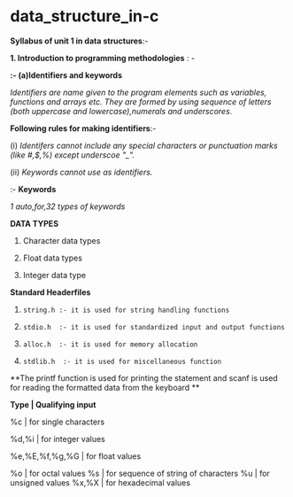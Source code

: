 # data_structure_in-c



**Syllabus of unit 1 in data structures**:-



**1. Introduction to programming methodologies** : -





**:- (a)Identifiers and keywords**
  
  
  
  
  
  *Identifiers are  name given to the program elements such as variables, functions and arrays etc. They are formed by using sequence of letters (both uppercase and lowercase),numerals and underscores*.


**Following rules for making identifiers**:-

(i) *Identifers cannot include any special characters or punctuation marks (like #,$,%) except underscoe "_".*




(ii) *Keywords cannot use as identifiers.*


:- **Keywords** 




*1 auto,for,32 types of keywords*



**DATA TYPES**

1. Character data types


2. Float data types


3. Integer data type



**Standard Headerfiles**

1.     string.h :- it is used for string handling functions
2.     stdio.h  :- it is used for standardized input and output functions
3.     alloc.h  :- it is used for memory allocation
4.     stdlib.h  :- it is used for miscellaneous function


**The printf function is used for printing the statement and scanf is used for reading the formatted data from the keyboard **





**Type  | Qualifying input**  


%c      | for single characters 

%d,%i   | for integer values

%e,%E,%f,%g,%G   | for float values

%o  | for octal values
%s  | for sequence of string of characters
%u  | for unsigned values
%x,%X    | for hexadecimal values


